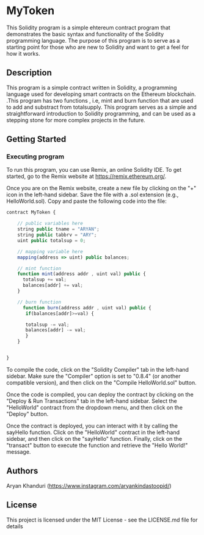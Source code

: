 # MyToken

This Solidity program is a simple ehtereum contract program that demonstrates the basic syntax and functionality of the Solidity programming language. The purpose of this program is to serve as a starting point for those who are new to Solidity and want to get a feel for how it works.

## Description

This program is a simple contract written in Solidity, a programming language used for developing smart contracts on the Ethereum blockchain. .This program has two functions , i.e, mint and burn function that are used to add and substract from totalsupply. This program serves as a simple and straightforward introduction to Solidity programming, and can be used as a stepping stone for more complex projects in the future.

## Getting Started

### Executing program

To run this program, you can use Remix, an online Solidity IDE. To get started, go to the Remix website at https://remix.ethereum.org/.

Once you are on the Remix website, create a new file by clicking on the "+" icon in the left-hand sidebar. Save the file with a .sol extension (e.g., HelloWorld.sol). Copy and paste the following code into the file:

```javascript
contract MyToken {

    // public variables here
    string public tname = "ARYAN";
    string public tabbrv = "ARY";
    uint public totalsup = 0;

    // mapping variable here
    mapping(address => uint) public balances;

    // mint function
    function mint(address addr , uint val) public {
      totalsup += val;
      balances[addr] += val;
    }

    // burn function
      function burn(address addr , uint val) public {
       if(balances[addr]>=val) {

       totalsup -= val;
       balances[addr] -= val;
       }
    }


}

```

To compile the code, click on the "Solidity Compiler" tab in the left-hand sidebar. Make sure the "Compiler" option is set to "0.8.4" (or another compatible version), and then click on the "Compile HelloWorld.sol" button.

Once the code is compiled, you can deploy the contract by clicking on the "Deploy & Run Transactions" tab in the left-hand sidebar. Select the "HelloWorld" contract from the dropdown menu, and then click on the "Deploy" button.

Once the contract is deployed, you can interact with it by calling the sayHello function. Click on the "HelloWorld" contract in the left-hand sidebar, and then click on the "sayHello" function. Finally, click on the "transact" button to execute the function and retrieve the "Hello World!" message.

## Authors

Aryan Khanduri
(https://www.instagram.com/aryankindastoopid/)


## License

This project is licensed under the MIT License - see the LICENSE.md file for details
